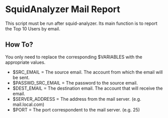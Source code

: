 # SquidAnalyzer Mail Report

This script must be run after squid-analyzer. Its main function is to report the Top 10 Users by email.

## How To?

You only need to replace the corresponding $VARIABLES with the appropriate values.

* $SRC_EMAIL = The source email. The account from which the email will be sent.
* $PASSWD_SRC_EMAIL = The password to the source email.
* $DEST_EMAIL = The destination email. The account that will receive the email.
* $SERVER_ADDRESS = The address from the mail server. (e.g. mail.local.com)
* $PORT = The port correspondent to the mail server. (e.g. 25)
